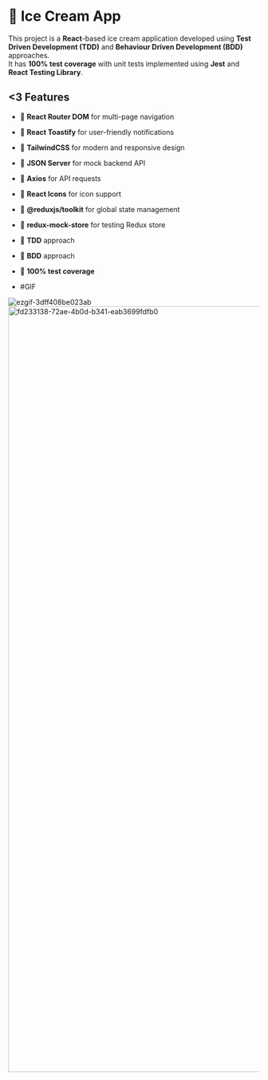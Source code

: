 # 🍦 Ice Cream App

This project is a **React**-based ice cream application developed using **Test Driven Development (TDD)** and **Behaviour Driven Development (BDD)** approaches.  
It has **100% test coverage** with unit tests implemented using **Jest** and **React Testing Library**.

## <3 Features

- 🍦 **React Router DOM** for multi-page navigation  
- 🍦 **React Toastify** for user-friendly notifications  
- 🍦 **TailwindCSS** for modern and responsive design  
- 🍦 **JSON Server** for mock backend API  
- 🍦 **Axios** for API requests  
- 🍦 **React Icons** for icon support  
- 🍦 **@reduxjs/toolkit** for global state management  
- 🍦 **redux-mock-store** for testing Redux store  
- 🍦 **TDD** approach  
- 🍦 **BDD** approach  
- 🍦 **100% test coverage**

- #GIF

![ezgif-3dff408be023ab](https://github.com/user-attachments/assets/51565508-6883-4475-922e-aff89263db3f)
<img width="1024" height="1536" alt="fd233138-72ae-4b0d-b341-eab3699fdfb0" src="https://github.com/user-attachments/assets/3d25e132-8b6b-4f7c-b6b8-f65253e6ad4f" />



